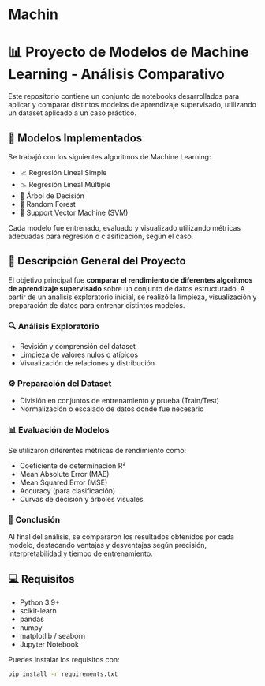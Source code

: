 # Machin

# 📊 Proyecto de Modelos de Machine Learning - Análisis Comparativo

Este repositorio contiene un conjunto de notebooks desarrollados para aplicar y comparar distintos modelos de aprendizaje supervisado, utilizando un dataset aplicado a un caso práctico.

## 🧠 Modelos Implementados

Se trabajó con los siguientes algoritmos de Machine Learning:

- 📈 Regresión Lineal Simple
- 📉 Regresión Lineal Múltiple
- 🌳 Árbol de Decisión
- 🔀 Random Forest
- 📐 Support Vector Machine (SVM)

Cada modelo fue entrenado, evaluado y visualizado utilizando métricas adecuadas para regresión o clasificación, según el caso.


## 📌 Descripción General del Proyecto

El objetivo principal fue **comparar el rendimiento de diferentes algoritmos de aprendizaje supervisado** sobre un conjunto de datos estructurado. A partir de un análisis exploratorio inicial, se realizó la limpieza, visualización y preparación de datos para entrenar distintos modelos.

### 🔍 Análisis Exploratorio

- Revisión y comprensión del dataset
- Limpieza de valores nulos o atípicos
- Visualización de relaciones y distribución

### ⚙️ Preparación del Dataset

- División en conjuntos de entrenamiento y prueba (Train/Test)
- Normalización o escalado de datos donde fue necesario

### 📊 Evaluación de Modelos

Se utilizaron diferentes métricas de rendimiento como:

- Coeficiente de determinación R²
- Mean Absolute Error (MAE)
- Mean Squared Error (MSE)
- Accuracy (para clasificación)
- Curvas de decisión y árboles visuales

### 🏁 Conclusión

Al final del análisis, se compararon los resultados obtenidos por cada modelo, destacando ventajas y desventajas según precisión, interpretabilidad y tiempo de entrenamiento.

## 💻 Requisitos

- Python 3.9+
- scikit-learn
- pandas
- numpy
- matplotlib / seaborn
- Jupyter Notebook

Puedes instalar los requisitos con:

```bash
pip install -r requirements.txt


